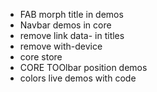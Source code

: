 - FAB morph title in demos
- Navbar demos in core
- remove link data- in titles
- remove with-device
- core store
- CORE TOOlbar position demos
- colors live demos with code
